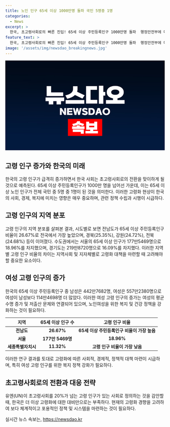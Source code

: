 ```yaml
---
title: 노인 인구 65세 이상 1000만명 돌파 국민 5명중 1명
categories:
  - News
excerpt: >
  한국, 초고령사회로의 빠른 진입! 65세 이상 주민등록인구 1000만명 돌파  행정안전부에 따르면, 65세 이상 인구가 전체 국민의 5명 중 1명을 차지하며 65세 이상 주민등록인구가 1000만62명으로 기록돼, 전체 주민등록인구의 19.51%를 차지하고 있다. 특히 수도권과 비수도권에서 고령 인구 차지율의 차이가 두드러지며, 여성 고령 인구가 남성보다 114만4698명 많은 것으로 나타났다. 한국은 유엔의 초고령사회로 분류되는데, 이는 65세 이상 인구가 전체 인구의 20%를 넘어설 때로 알려져 있다.
feature_text: >
  한국, 초고령사회로의 빠른 진입! 65세 이상 주민등록인구 1000만명 돌파  행정안전부에 따르면, 65세 이상 인구가 전체 국민의 5명 중 1명을 차지하며 65세 이상 주민등록인구가 1000만62명으로 기록돼, 전체 주민등록인구의 19.51%를 차지하고 있다. 특히 수도권과 비수도권에서 고령 인구 차지율의 차이가 두드러지며, 여성 고령 인구가 남성보다 114만4698명 많은 것으로 나타났다. 한국은 유엔의 초고령사회로 분류되는데, 이는 65세 이상 인구가 전체 인구의 20%를 넘어설 때로 알려져 있다.
image: '/assets/img/newsdao_breakingnews.jpg'
---
```


<p><img src="/assets/img/newsdao_breakingnews.jpg" alt="ontimetimes 속보" /></p>

<h2 data-ke-size="size26">고령 인구 증가와 한국의 미래</h2>

<p data-ke-size="size16">한국의 고령 인구가 급격히 증가하면서 한국 사회는 초고령사회로의 전환을 맞이하게 될 것으로 예측된다. 65세 이상 주민등록인구가 1000만 명을 넘어선 가운데, 이는 65세 이상 노인 인구가 전체 국민 중 5명 중 1명이 된 것을 의미한다. 이러한 고령화 현상이 한국의 사회, 경제, 복지에 미치는 영향은 매우 중요하며, 관련 정책 수립과 시행이 시급하다.</p>

<h2 data-ke-size="size26">고령 인구의 지역 분포</h2>

<p data-ke-size="size16">고령 인구의 지역 분포를 살펴본 결과, 시도별로 보면 전남도가 65세 이상 주민등록인구 비율이 26.67%로 전국에서 가장 높았으며, 경북(25.35%), 강원(24.72%), 전북(24.68%) 등이 이어졌다. 수도권에서는 서울의 65세 이상 인구가 177만5469명으로 18.96%를 차지했으며, 경기도는 219만8720명으로 16.09%를 차지했다. 이러한 지역별 고령 인구 비율의 차이는 지역사회 및 지자체별로 고령화 대책을 마련할 때 고려해야 할 중요한 요소이다.</p>

<h2 data-ke-size="size26">여성 고령 인구의 증가</h2>

<p data-ke-size="size16">한국의 65세 이상 주민등록인구 중 남성은 442만7682명, 여성은 557만2380명으로 여성이 남성보다 114만4698명 더 많았다. 이러한 여성 고령 인구의 증가는 여성의 평균 수명 증가 및 저출산 문제와 연결되어 있으며, 노인여성을 위한 복지 및 건강 정책을 강화하는 것이 필요하다.</p>

<table>
    <thead>
        <tr>
            <th style="text-align: center;">지역</th>
            <th style="text-align: center;">65세 이상 인구 수</th>
            <th style="text-align: center;">고령 인구 비율</th>
        </tr>
    </thead>
    <tbody>
        <tr>
            <td style="text-align: center;"><b>전남도</b></td>
            <td style="text-align: center;"><b>26.67%</b></td>
            <td style="text-align: center;"><b>65세 이상 주민등록인구 비율이 가장 높음</b></td>
        </tr>
        <tr>
            <td style="text-align: center;"><b>서울</b></td>
            <td style="text-align: center;"><b>177만 5469명</b></td>
            <td style="text-align: center;"><b>18.96%</b></td>
        </tr>
        <tr>
            <td style="text-align: center;"><b>세종특별자치시</b></td>
            <td style="text-align: center;"><b>11.32%</b></td>
            <td style="text-align: center;"><b>고령 인구 비율이 가장 낮음</b></td>
        </tr>
    </tbody>
</table>

<p data-ke-size="size16">이러한 연구 결과를 토대로 고령화에 따른 사회적, 경제적, 정책적 대책 마련이 시급하며, 특히 여성 고령 인구를 위한 복지 정책 강화가 필요하다.</p>

<h2 data-ke-size="size26">초고령사회로의 전환과 대응 전략</h2>

<p data-ke-size="size16">유엔(UN)이 초고령사회를 20%가 넘는 고령 인구가 있는 사회로 정의하는 것을 감안할 때, 한국은 더 이상 고령화에 대한 대비만으로는 부족하다. 현재의 고령화 경향을 고려하여 보다 체계적이고 포용적인 정책 및 시스템을 마련하는 것이 필요하다.</p>
실시간 뉴스 속보는, <a href="https://newsdao.kr" rel="dofollow">https://newsdao.kr</a>


